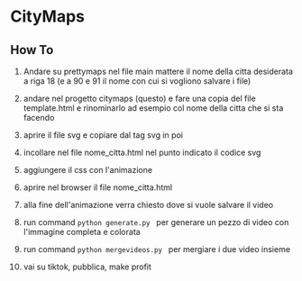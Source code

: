 # CityMaps

## How To
1. Andare su prettymaps nel file main mattere il nome della citta desiderata a riga 18 (e a 90 e 91 il nome con cui si vogliono salvare i file)

2. andare nel progetto citymaps (questo) e fare una copia del file template.html e rinominarlo ad esempio col nome della citta che si sta facendo

3. aprire il file svg e copiare dal tag svg in poi

4. incollare nel file nome_citta.html nel punto indicato il codice svg

5. aggiungere il css con l'animazione

6. aprire nel browser il file nome_citta.html

7. alla fine dell'animazione verra chiesto dove si vuole salvare il video

8. run command ```python generate.py ``` per generare un pezzo di video con l'immagine completa e colorata

9. run command ```python mergevideos.py ``` per mergiare i due video insieme

10. vai su tiktok, pubblica, make profit